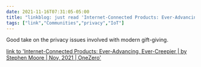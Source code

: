 ```yaml
---
date: 2021-11-16T07:31:05-05:00
title: "linkblog: just read 'Internet-Connected Products: Ever-Advancing, Ever-Creepier | by Stephen Moore | Nov, 2021 | OneZero'"
tags: ["link","Communities","privacy","IoT"]
---
```

Good take on the privacy issues involved with modern gift-giving.
 
[link to 'Internet-Connected Products: Ever-Advancing, Ever-Creepier | by Stephen Moore | Nov, 2021 | OneZero'](https://onezero.medium.com/internet-connected-products-ever-advancing-ever-creepier-145ecca0c51a)
